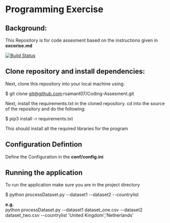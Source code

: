 # Programming Exercise 

## Background:
This Repository is for code assesment based on the instructions given in **excerise.md**

[![Build Status](https://dev.azure.com/databricksdevops/CodingAssesment/_apis/build/status/rsamant07.Coding-Assesment?branchName=azure-pipelines)](https://dev.azure.com/databricksdevops/CodingAssesment/_build/latest?definitionId=4&branchName=azure-pipelines)

## Clone repository and install dependencies:

Next, clone this repository into your local machine using:

$ git clone git@github.com:rsamant07/Coding-Assesment.git

Next, install the requirements.txt in the cloned repository. cd into the source of the repository and do the following:

$ pip3 install -r requirements.txt

This should install all the required libraries for the program

## Configuration Defintion

Define the Configuration in the **conf/config.ini**

## Running the application
To run the application make sure you are in the project directory

$ python processDataset.py --dataset1 <dataset1Path> --dataset2 <dataset2Path> --countrylist <CountriesList>
  
**e.g.**   
python processDataset.py --dataset1 dataset_one.csv --dataset2 dataset_two.csv --countrylist 'United Kingdom','Netherlands'
  

